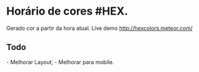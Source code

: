 <h1>Horário de cores #HEX.</h1>

Gerado cor a partir da hora atual. Live demo http://hexcolors.meteor.com/

<h2>Todo</h2>
- Melhorar Layout;
- Melhorar para mobile.
